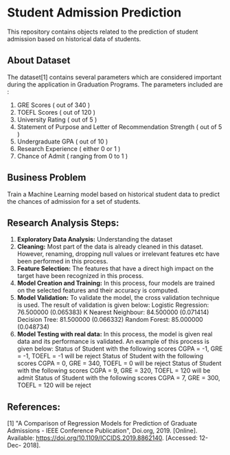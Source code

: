 
# Student Admission Prediction
This repository contains objects related to the prediction of student admission based on historical data of students.

## About Dataset
The dataset[1] contains several parameters which are considered important during the application in Graduation Programs. The parameters included are : 
 1. GRE Scores ( out of 340 ) 
 2. TOEFL Scores ( out of 120 ) 
 3. University Rating ( out of 5 ) 
 4. Statement of Purpose and Letter of Recommendation Strength ( out of 5 ) 
 5. Undergraduate GPA ( out of 10 )
 6. Research Experience ( either 0 or 1 ) 
 7. Chance of Admit ( ranging from 0 to 1 )

## Business Problem
Train a Machine Learning model based on historical student data to predict the chances of admission for a set of students.

## Research Analysis Steps:
1. **Exploratory Data Analysis:** Understanding the dataset
2. **Cleaning:** Most part of the data is already cleaned in this dataset. However, renaming, dropping null values or irrelevant features etc have been performed in this process.
3. **Feature Selection:** The features that have a direct high impact on the target have been recognized in this process.
4. **Model Creation and Training:** In this process, four models are trained on the selected features and their accuracy is computed.
5. **Model Validation:** To validate the model, the cross validation technique is used. The result of validation is given below:
		Logistic Regression: 76.500000 (0.065383)
		K Nearest Neighbour: 84.500000 (0.071414)
		Decision Tree: 81.500000 (0.066332)
		Random Forest: 85.000000 (0.048734)
6. **Model Testing with real data:** In this process, the model is given real data and its performance is validated. An example of this process is given below:
		Status of Student with the following scores CGPA = -1, GRE = -1, TOEFL = -1 will be reject
		Status of Student with the following scores CGPA = 0, GRE = 340, TOEFL = 0 will be reject
		Status of Student with the following scores CGPA = 9, GRE = 320, TOEFL = 120 will be admit
		Status of Student with the following scores CGPA = 7, GRE = 300, TOEFL = 120 will be reject

## References:
[1] "A Comparison of Regression Models for Prediction of Graduate Admissions - IEEE Conference Publication", Doi.org, 2019. [Online]. Available: https://doi.org/10.1109/ICCIDS.2019.8862140. [Accessed: 12- Dec- 2018].
